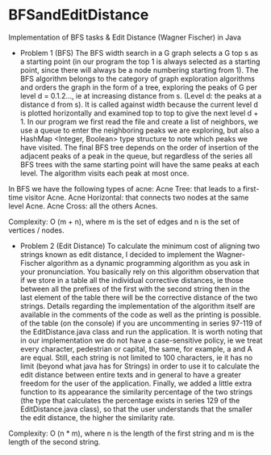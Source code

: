 # BFSandEditDistance
Implementation of BFS tasks &amp; Edit Distance (Wagner Fischer) in Java

* Problem 1 (BFS) 
The BFS width search in a G graph selects a G top s as a starting point (in our program the top 1 is always selected as a starting point, since there will always be a node numbering starting from 1). The BFS algorithm belongs to the category of graph exploration algorithms and orders the graph in the form of a tree, exploring the peaks of G per level d = 0.1.2…, ie at increasing distance from s. (Level d: the peaks at a distance d from s). It is called against width because the current level d is plotted horizontally and examined top to top to give the next level d + 1. In our program we first read the file and create a list of neighbors, we use a queue to enter the neighboring peaks we are exploring, but also a HashMap <Integer, Boolean> type structure to note which peaks we have visited. The final BFS tree depends on the order of insertion of the adjacent peaks of a peak in the queue, but regardless of the series all BFS trees with the same starting point will have the same peaks at each level. The algorithm visits each peak at most once. 

In BFS we have the following types of acne: 
Acne Tree: that leads to a first-time visitor Acne. 
Acne Horizontal:  that connects two nodes at the same level Acne.
Acne Cross: all the others Acnes.

Complexity: O (m + n), where m is the set of edges and n is the set of vertices / nodes.


* Problem 2 (Edit Distance)
To calculate the minimum cost of aligning two strings known as edit distance, I decided to implement the Wagner-Fischer algorithm as a dynamic programming algorithm as you ask in your pronunciation. You basically rely on this algorithm observation that if we store in a table all the individual corrective distances, ie those between all the prefixes of the first with the second string then in the last element of the table there will be the corrective distance of the two strings. Details regarding the implementation of the algorithm itself are available in the comments of the code as well as the printing is possible. of the table (on the console) if you are uncommenting in series 97-119 of the EditDistance.java class and run the application. It is worth noting that in our implementation we do not have a case-sensitive policy, ie we treat every character, pedestrian or capital, the same, for example, a and A are equal. Still, each string is not limited to 100 characters, ie it has no limit (beyond what java has for Strings) in order to use it to calculate the edit distance between entire texts and in general to have a greater freedom for the user of the application. Finally, we added a little extra function to its appearance the similarity percentage of the two strings (the type that calculates the percentage exists in series 129 of the EditDistance.java class), so that the user understands that the smaller the edit distance, the higher the similarity rate.

Complexity: O (n * m), where n is the length of the first string and m is the length of the second string.

